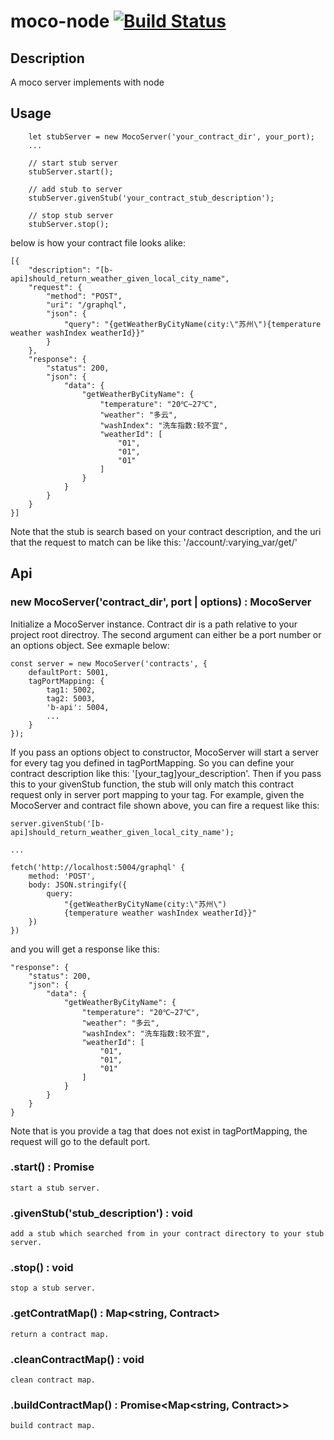 # moco-node [![Build Status](https://api.travis-ci.org/uuau99999/moco-node.svg?branch=master)](https://travis-ci.org/uuau99999/moco-node)

## Description

A moco server implements with node

## Usage

```
    let stubServer = new MocoServer('your_contract_dir', your_port);
    ...

    // start stub server
    stubServer.start();

    // add stub to server
    stubServer.givenStub('your_contract_stub_description');

    // stop stub server
    stubServer.stop();
```

below is how your contract file looks alike:

```
[{
    "description": "[b-api]should_return_weather_given_local_city_name",
    "request": {
        "method": "POST",
        "uri": "/graphql",
        "json": {
            "query": "{getWeatherByCityName(city:\"苏州\"){temperature weather washIndex weatherId}}"
        }
    },
    "response": {
        "status": 200,
        "json": {
            "data": {
                "getWeatherByCityName": {
                    "temperature": "20℃~27℃",
                    "weather": "多云",
                    "washIndex": "洗车指数:较不宜",
                    "weatherId": [
                        "01",
                        "01",
                        "01"
                    ]
                }
            }
        }
    }
}]
```

Note that the stub is search based on your contract description, and the uri that the request to match can be like this: '/account/:varying_var/get/'

## Api

### new MocoServer('contract_dir', port | options) : MocoServer

Initialize a MocoServer instance. Contract dir is a path relative to your project root directroy. The second argument can either be a port number or an options object. See exmaple below:

```
const server = new MocoServer('contracts', {
    defaultPort: 5001,
    tagPortMapping: {
        tag1: 5002,
        tag2: 5003,
        'b-api': 5004,
        ...
    }
});
```

If you pass an options object to constructor, MocoServer will start a server for every tag you defined in tagPortMapping. So you can define your contract description like this: '\[your_tag\]your_description'. Then if you pass this to your givenStub function, the stub will only match this contract request only in server port mapping to your tag. For example, given the MocoServer and contract file shown above, you can fire a request like this:

```
server.givenStub('[b-api]should_return_weather_given_local_city_name');

...

fetch('http://localhost:5004/graphql' {
    method: 'POST',
    body: JSON.stringify({
        query:
            "{getWeatherByCityName(city:\"苏州\")
            {temperature weather washIndex weatherId}}"
    })
})
```

and you will get a response like this:

```
"response": {
    "status": 200,
    "json": {
        "data": {
            "getWeatherByCityName": {
                "temperature": "20℃~27℃",
                "weather": "多云",
                "washIndex": "洗车指数:较不宜",
                "weatherId": [
                    "01",
                    "01",
                    "01"
                ]
            }
        }
    }
}
```

Note that is you provide a tag that does not exist in tagPortMapping, the request will go to the default port.

### .start() : Promise

    start a stub server.

### .givenStub('stub_description') : void

    add a stub which searched from in your contract directory to your stub server.

### .stop() : void

    stop a stub server.

### .getContratMap() : Map<string, Contract>

    return a contract map.

### .cleanContractMap() : void

    clean contract map.

### .buildContractMap() : Promise<Map<string, Contract>>

    build contract map.
